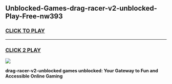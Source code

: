 
## Unblocked-Games-drag-racer-v2-unblocked-Play-Free-nw393
<h3>
<a href="https://premium76.site?title=drag-racer-v2-unblocked&ref=10A">CLICK TO PLAY</a></h3>
<hr>

<h3>
<a href="https://premium76.site?title=drag-racer-v2-unblocked&ref=10A">CLICK 2 PLAY</a>
  
</h3>

<a href="https://premium76.site?title=drag-racer-v2-unblocked&ref=10A"><img src="https://clearcache.store/games.png"></a>


**drag-racer-v2-unblocked games unblocked: Your Gateway to Fun and Accessible Online Gaming**
